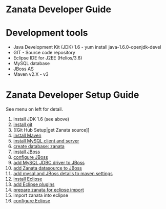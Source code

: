 # Zanata Developer Guide

# Development tools

- Java Development Kit (JDK) 1.6 - yum install java-1.6.0-openjdk-devel
- GIT - Source code repository
- Eclipse IDE for J2EE (Helios/3.6)
- MySQL database
- JBoss AS
- Maven v2.X - v3

# Zanata Developer Setup Guide

See menu on left for detail.

1. install JDK 1.6 (see above)
1. [install git](GitHubSetup#Install_GIT)
1. [[Git Hub Setup|get Zanata source]]
1. [install Maven](WorkingWithMaven#Installing_Maven_on_Fedora)
1. [install MySQL client and server](DatabaseSetup#Install_MySQL)
1. [create database: zanata](DatabaseSetup#Setup_for_Zanata)
1. [install JBoss](JBossSetup)
1. [configure JBoss](JBossSetup#JBoss_Configuration)
1. [add MySQL JDBC driver to JBoss](DatabaseSetup#JDBC_Driver)
1. [add Zanata datasource to JBoss](JBossSetup#Datasource)
1. [add mysql and JBoss details to maven settings](JBossSetup#Configuring_Zanata_to_deploy_to_JBoss_AS)
1. [install Eclipse](EclipseSetup#Getting_Eclipse)
1. [add Eclipse plugins](EclipseSetup#Recommended_Plugins)
1. [prepare zanata for eclipse import](EclipseSetup#Import_Zanata_Project)
1. import zanata into eclipse
1. [configure Eclipse](EclipseSetup#Configuration)